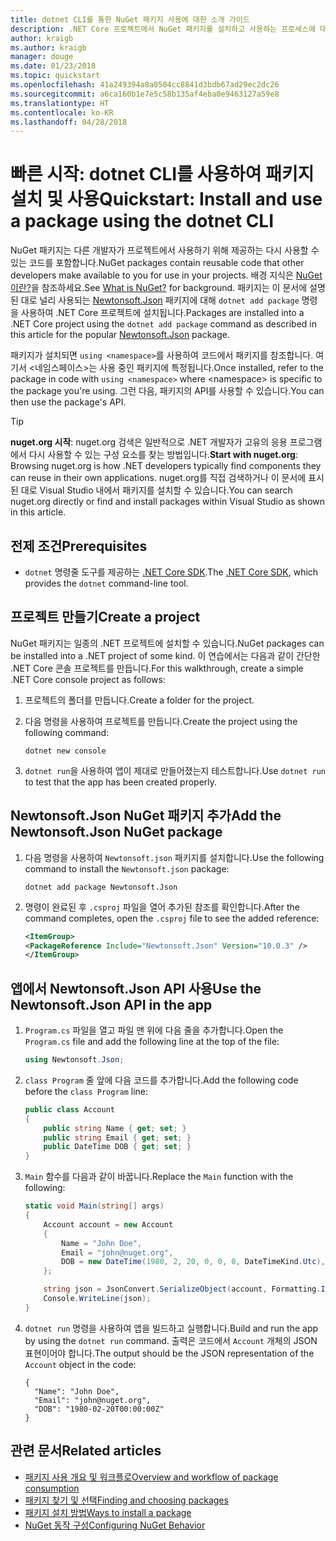 ```yaml
---
title: dotnet CLI를 통한 NuGet 패키지 사용에 대한 소개 가이드
description: .NET Core 프로젝트에서 NuGet 패키지를 설치하고 사용하는 프로세스에 대한 연습 자습서입니다.
author: kraigb
ms.author: kraigb
manager: douge
ms.date: 01/23/2018
ms.topic: quickstart
ms.openlocfilehash: 41a249394a8a0504cc8841d3bdb67ad29ec2dc26
ms.sourcegitcommit: a6ca160b1e7e5c58b135af4eba0e9463127a59e8
ms.translationtype: HT
ms.contentlocale: ko-KR
ms.lasthandoff: 04/28/2018
---
```

# <a name="quickstart-install-and-use-a-package-using-the-dotnet-cli"></a><span data-ttu-id="b78fc-103">빠른 시작: dotnet CLI를 사용하여 패키지 설치 및 사용</span><span class="sxs-lookup"><span data-stu-id="b78fc-103">Quickstart: Install and use a package using the dotnet CLI</span></span>

<span data-ttu-id="b78fc-104">NuGet 패키지는 다른 개발자가 프로젝트에서 사용하기 위해 제공하는 다시 사용할 수 있는 코드를 포함합니다.</span><span class="sxs-lookup"><span data-stu-id="b78fc-104">NuGet packages contain reusable code that other developers make available to you for use in your projects.</span></span> <span data-ttu-id="b78fc-105">배경 지식은 [NuGet이란?](../What-is-NuGet.md)을 참조하세요.</span><span class="sxs-lookup"><span data-stu-id="b78fc-105">See [What is NuGet?](../What-is-NuGet.md) for background.</span></span> <span data-ttu-id="b78fc-106">패키지는 이 문서에 설명된 대로 널리 사용되는 [Newtonsoft.Json](https://www.nuget.org/packages/Newtonsoft.Json/) 패키지에 대해 `dotnet add package` 명령을 사용하여 .NET Core 프로젝트에 설치됩니다.</span><span class="sxs-lookup"><span data-stu-id="b78fc-106">Packages are installed into a .NET Core project using the `dotnet add package` command as described in this article for the popular [Newtonsoft.Json](https://www.nuget.org/packages/Newtonsoft.Json/) package.</span></span>

<span data-ttu-id="b78fc-107">패키지가 설치되면 `using <namespace>`를 사용하여 코드에서 패키지를 참조합니다. 여기서 \<네임스페이스\>는 사용 중인 패키지에 특정됩니다.</span><span class="sxs-lookup"><span data-stu-id="b78fc-107">Once installed, refer to the package in code with `using <namespace>` where \<namespace\> is specific to the package you're using.</span></span> <span data-ttu-id="b78fc-108">그런 다음, 패키지의 API를 사용할 수 있습니다.</span><span class="sxs-lookup"><span data-stu-id="b78fc-108">You can then use the package's API.</span></span>

> [!Tip]
> <span data-ttu-id="b78fc-109">**nuget.org 시작**: nuget.org 검색은 일반적으로 .NET 개발자가 고유의 응용 프로그램에서 다시 사용할 수 있는 구성 요소를 찾는 방법입니다.</span><span class="sxs-lookup"><span data-stu-id="b78fc-109">**Start with nuget.org**: Browsing nuget.org is how .NET developers typically find components they can reuse in their own applications.</span></span> <span data-ttu-id="b78fc-110">nuget.org를 직접 검색하거나 이 문서에 표시된 대로 Visual Studio 내에서 패키지를 설치할 수 있습니다.</span><span class="sxs-lookup"><span data-stu-id="b78fc-110">You can search nuget.org directly or find and install packages within Visual Studio as shown in this article.</span></span>

## <a name="prerequisites"></a><span data-ttu-id="b78fc-111">전제 조건</span><span class="sxs-lookup"><span data-stu-id="b78fc-111">Prerequisites</span></span>

- <span data-ttu-id="b78fc-112">`dotnet` 명령줄 도구를 제공하는 [.NET Core SDK](https://www.microsoft.com/net/download/).</span><span class="sxs-lookup"><span data-stu-id="b78fc-112">The [.NET Core SDK](https://www.microsoft.com/net/download/), which provides the `dotnet` command-line tool.</span></span>

## <a name="create-a-project"></a><span data-ttu-id="b78fc-113">프로젝트 만들기</span><span class="sxs-lookup"><span data-stu-id="b78fc-113">Create a project</span></span>

<span data-ttu-id="b78fc-114">NuGet 패키지는 일종의 .NET 프로젝트에 설치할 수 있습니다.</span><span class="sxs-lookup"><span data-stu-id="b78fc-114">NuGet packages can be installed into a .NET project of some kind.</span></span> <span data-ttu-id="b78fc-115">이 연습에서는 다음과 같이 간단한 .NET Core 콘솔 프로젝트를 만듭니다.</span><span class="sxs-lookup"><span data-stu-id="b78fc-115">For this walkthrough, create a simple .NET Core console project as follows:</span></span>

1. <span data-ttu-id="b78fc-116">프로젝트의 폴더를 만듭니다.</span><span class="sxs-lookup"><span data-stu-id="b78fc-116">Create a folder for the project.</span></span>

1. <span data-ttu-id="b78fc-117">다음 명령을 사용하여 프로젝트를 만듭니다.</span><span class="sxs-lookup"><span data-stu-id="b78fc-117">Create the project using the following command:</span></span>

    ```cli
    dotnet new console
    ```

1. <span data-ttu-id="b78fc-118">`dotnet run`을 사용하여 앱이 제대로 만들어졌는지 테스트합니다.</span><span class="sxs-lookup"><span data-stu-id="b78fc-118">Use `dotnet run` to test that the app has been created properly.</span></span>

## <a name="add-the-newtonsoftjson-nuget-package"></a><span data-ttu-id="b78fc-119">Newtonsoft.Json NuGet 패키지 추가</span><span class="sxs-lookup"><span data-stu-id="b78fc-119">Add the Newtonsoft.Json NuGet package</span></span>

1. <span data-ttu-id="b78fc-120">다음 명령을 사용하여 `Newtonsoft.json` 패키지를 설치합니다.</span><span class="sxs-lookup"><span data-stu-id="b78fc-120">Use the following command to install the `Newtonsoft.json` package:</span></span>

    ```cli
    dotnet add package Newtonsoft.Json
    ```

2. <span data-ttu-id="b78fc-121">명령이 완료된 후 `.csproj` 파일을 열어 추가된 참조를 확인합니다.</span><span class="sxs-lookup"><span data-stu-id="b78fc-121">After the command completes, open the `.csproj` file to see the added reference:</span></span>

    ```xml
   <ItemGroup>
    <PackageReference Include="Newtonsoft.Json" Version="10.0.3" />
   </ItemGroup>
    ```

## <a name="use-the-newtonsoftjson-api-in-the-app"></a><span data-ttu-id="b78fc-122">앱에서 Newtonsoft.Json API 사용</span><span class="sxs-lookup"><span data-stu-id="b78fc-122">Use the Newtonsoft.Json API in the app</span></span>

1. <span data-ttu-id="b78fc-123">`Program.cs` 파일을 열고 파일 맨 위에 다음 줄을 추가합니다.</span><span class="sxs-lookup"><span data-stu-id="b78fc-123">Open the `Program.cs` file and add the following line at the top of the file:</span></span>

    ```cs
    using Newtonsoft.Json;
    ```

1. <span data-ttu-id="b78fc-124">`class Program` 줄 앞에 다음 코드를 추가합니다.</span><span class="sxs-lookup"><span data-stu-id="b78fc-124">Add the following code before the `class Program` line:</span></span>

    ```cs
    public class Account
    {
        public string Name { get; set; }
        public string Email { get; set; }
        public DateTime DOB { get; set; }
    }
    ```

1. <span data-ttu-id="b78fc-125">`Main` 함수를 다음과 같이 바꿉니다.</span><span class="sxs-lookup"><span data-stu-id="b78fc-125">Replace the `Main` function with the following:</span></span>

    ```cs
    static void Main(string[] args)
    {
        Account account = new Account
        {
            Name = "John Doe",
            Email = "john@nuget.org",
            DOB = new DateTime(1980, 2, 20, 0, 0, 0, DateTimeKind.Utc),
        };

        string json = JsonConvert.SerializeObject(account, Formatting.Indented);
        Console.WriteLine(json);
    }
    ```

1. <span data-ttu-id="b78fc-126">`dotnet run` 명령을 사용하여 앱을 빌드하고 실행합니다.</span><span class="sxs-lookup"><span data-stu-id="b78fc-126">Build and run the app by using the `dotnet run` command.</span></span> <span data-ttu-id="b78fc-127">출력은 코드에서 `Account` 개체의 JSON 표현이어야 합니다.</span><span class="sxs-lookup"><span data-stu-id="b78fc-127">The output should be the JSON representation of the `Account` object in the code:</span></span>

    ```output
    {
      "Name": "John Doe",
      "Email": "john@nuget.org",
      "DOB": "1980-02-20T00:00:00Z"
    }
    ```

## <a name="related-articles"></a><span data-ttu-id="b78fc-128">관련 문서</span><span class="sxs-lookup"><span data-stu-id="b78fc-128">Related articles</span></span>

- [<span data-ttu-id="b78fc-129">패키지 사용 개요 및 워크플로</span><span class="sxs-lookup"><span data-stu-id="b78fc-129">Overview and workflow of package consumption</span></span>](../consume-packages/overview-and-workflow.md)
- [<span data-ttu-id="b78fc-130">패키지 찾기 및 선택</span><span class="sxs-lookup"><span data-stu-id="b78fc-130">Finding and choosing packages</span></span>](../consume-packages/finding-and-choosing-packages.md)
- [<span data-ttu-id="b78fc-131">패키지 설치 방법</span><span class="sxs-lookup"><span data-stu-id="b78fc-131">Ways to install a package</span></span>](../consume-packages/ways-to-install-a-package.md)
- [<span data-ttu-id="b78fc-132">NuGet 동작 구성</span><span class="sxs-lookup"><span data-stu-id="b78fc-132">Configuring NuGet Behavior</span></span>](../consume-packages/configuring-nuget-behavior.md)
